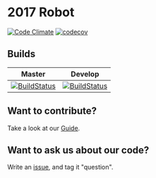 # 2017 Robot

[![Code Climate](https://codeclimate.com/github/RoboEagles4828/2017Robot/badges/gpa.svg)](https://codeclimate.com/github/RoboEagles4828/2017Robot) [![codecov](https://codecov.io/gh/RoboEagles4828/2017Robot/branch/master/graph/badge.svg)](https://codecov.io/gh/RoboEagles4828/2017Robot)

## Builds

|Master|Develop|
|:----:|:----:|
[![BuildStatus](https://travis-ci.org/RoboEagles4828/2017Robot.svg?branch=master)](https://travis-ci.org/RoboEagles4828/2017Robot)|[![BuildStatus](https://travis-ci.org/RoboEagles4828/2017Robot.svg?branch=develop)](https://travis-ci.org/RoboEagles4828/2017Robot) |

## Want to contribute?
Take a look at our [Guide](https://github.com/RoboEagles4828/2017Robot/blob/master/CONTRIBUTING.md).

## Want to ask us about our code?
Write an [issue](https://github.com/RoboEagles4828/2017Robot/issues/new), and tag it "question".
